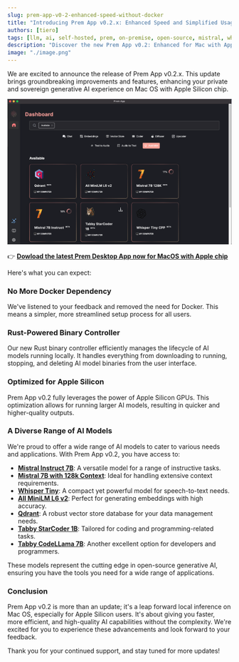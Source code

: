 ```yaml
---
slug: prem-app-v0-2-enhanced-speed-without-docker
title: "Introducing Prem App v0.2.x: Enhanced Speed and Simplified Usage Without Docker"
authors: [tiero]
tags: [llm, ai, self-hosted, prem, on-premise, open-source, mistral, whisper, tabby]
description: "Discover the new Prem App v0.2: Enhanced for Mac with Apple Silicon. Experience faster AI inference without Docker. Now featuring models like Mistral Instruct 7B, Whisper Tiny, MiniLM L6 v2, and more. Ideal for developers and AI enthusiasts seeking advanced AI capabilities on Mac OS. Upgrade your AI tools with Prem App's latest version"
image: "./image.png"
---
```

<!--truncate-->

<head>
  <meta name="twitter:image" content="./image.png"/>
</head>

We are excited to announce the release of Prem App v0.2.x. This update brings groundbreaking improvements and features, enhancing your private and sovereign generative AI experience on Mac OS with Apple Silicon chip.

![Prem Desktop App with model gallery](./image.png)

👉 **[Dowload the latest Prem Desktop App now for MacOS with Apple chip](https://install-app.prem.ninja/latest-release)**

Here's what you can expect:

### No More Docker Dependency
We've listened to your feedback and removed the need for Docker. This means a simpler, more streamlined setup process for all users.

### Rust-Powered Binary Controller
Our new Rust binary controller efficiently manages the lifecycle of AI models running locally. It handles everything from downloading to running, stopping, and deleting AI model binaries from the user interface.

### Optimized for Apple Silicon
Prem App v0.2 fully leverages the power of Apple Silicon GPUs. This optimization allows for running larger AI models, resulting in quicker and higher-quality outputs.

### A Diverse Range of AI Models
We're proud to offer a wide range of AI models to cater to various needs and applications. With Prem App v0.2, you have access to:

- [**Mistral Instruct 7B**](https://registry.premai.io/detail.html?service=mistral-7b-instruct): A versatile model for a range of instructive tasks.
- [**Mistral 7B with 128k Context**](https://registry.premai.io/detail.html?service=mistral-7b-128k): Ideal for handling extensive context requirements.
- [**Whisper Tiny**](https://registry.premai.io/detail.html?service=whisper-tiny-cpp): A compact yet powerful model for speech-to-text needs.
- [**All MiniLM L6 v2**](https://registry.premai.io/detail.html?service=all-minilm-l6-v2): Perfect for generating embeddings with high accuracy.
- [**Qdrant**](https://registry.premai.io/detail.html?service=qdrant): A robust vector store database for your data management needs.
- [**Tabby StarCoder 1B**](https://registry.premai.io/detail.html?service=tabby-starcoder-1b): Tailored for coding and programming-related tasks.
- [**Tabby CodeLLama 7B**](https://registry.premai.io/detail.html?service=tabby-codellama-7B): Another excellent option for developers and programmers.

These models represent the cutting edge in open-source generative AI, ensuring you have the tools you need for a wide range of applications.

### Conclusion
Prem App v0.2 is more than an update; it's a leap forward local inference on Mac OS, especially for Apple Silicon users. It's about giving you faster, more efficient, and high-quality AI capabilities without the complexity. We're excited for you to experience these advancements and look forward to your feedback.

Thank you for your continued support, and stay tuned for more updates!

